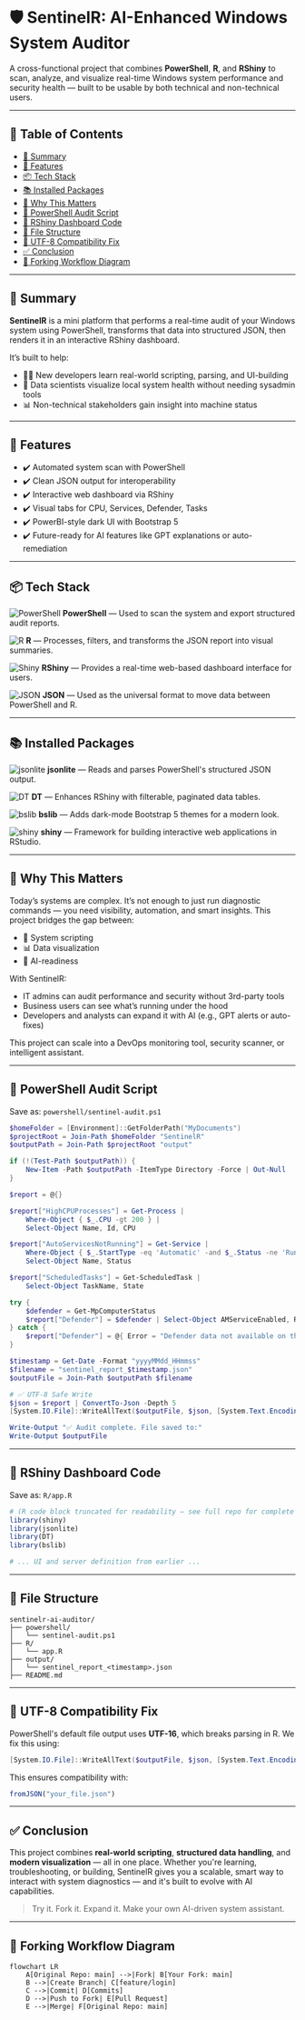 # 🛡️ SentinelR: AI-Enhanced Windows System Auditor

A cross-functional project that combines **PowerShell**, **R**, and **RShiny** to scan, analyze, and visualize real-time Windows system performance and security health — built to be usable by both technical and non-technical users.

---

## 📌 Table of Contents

* [📖 Summary](#📖-summary)
* [🚀 Features](#🚀-features)
* [📦 Tech Stack](#📦-tech-stack)
* [📚 Installed Packages](#📚-installed-packages)
* [🧠 Why This Matters](#🧠-why-this-matters)
* [🔧 PowerShell Audit Script](#🔧-powershell-audit-script)
* [🧪 RShiny Dashboard Code](#🧪-rshiny-dashboard-code)
* [📁 File Structure](#📁-file-structure)
* [📝 UTF-8 Compatibility Fix](#📝-utf-8-compatibility-fix)
* [✅ Conclusion](#✅-conclusion)
* [🧽 Forking Workflow Diagram](#🧽-forking-workflow-diagram)

---

## 📖 Summary

**SentinelR** is a mini platform that performs a real-time audit of your Windows system using PowerShell, transforms that data into structured JSON, then renders it in an interactive RShiny dashboard.

It’s built to help:

* 🧑‍💻 New developers learn real-world scripting, parsing, and UI-building
* 🧠 Data scientists visualize local system health without needing sysadmin tools
* 📊 Non-technical stakeholders gain insight into machine status

---

## 🚀 Features

* ✔️ Automated system scan with PowerShell
* ✔️ Clean JSON output for interoperability
* ✔️ Interactive web dashboard via RShiny
* ✔️ Visual tabs for CPU, Services, Defender, Tasks
* ✔️ PowerBI-style dark UI with Bootstrap 5
* ✔️ Future-ready for AI features like GPT explanations or auto-remediation

---

## 📦 Tech Stack

![PowerShell](https://img.shields.io/badge/PowerShell-0078D4?logo=powershell\&logoColor=white)
**PowerShell** — Used to scan the system and export structured audit reports.

![R](https://img.shields.io/badge/R-276DC3?logo=r\&logoColor=white)
**R** — Processes, filters, and transforms the JSON report into visual summaries.

![Shiny](https://img.shields.io/badge/Shiny%20App-232F3E?logo=RStudio\&logoColor=white)
**RShiny** — Provides a real-time web-based dashboard interface for users.

![JSON](https://img.shields.io/badge/JSON-000000?logo=json\&logoColor=white)
**JSON** — Used as the universal format to move data between PowerShell and R.

---

## 📚 Installed Packages

![jsonlite](https://img.shields.io/badge/jsonlite-Data%20Handling-lightgray?logo=r)
**jsonlite** — Reads and parses PowerShell's structured JSON output.

![DT](https://img.shields.io/badge/DT-Interactive%20Tables-00BFFF?logo=datatables)
**DT** — Enhances RShiny with filterable, paginated data tables.

![bslib](https://img.shields.io/badge/bslib-Bootstrap%20Styling-darkgreen)
**bslib** — Adds dark-mode Bootstrap 5 themes for a modern look.

![shiny](https://img.shields.io/badge/shiny-Web%20App%20Framework-purple?logo=RStudio)
**shiny** — Framework for building interactive web applications in RStudio.

---

## 🧠 Why This Matters

Today’s systems are complex. It’s not enough to just run diagnostic commands — you need visibility, automation, and smart insights. This project bridges the gap between:

* 🔧 System scripting
* 📊 Data visualization
* 🧠 AI-readiness

With SentinelR:

* IT admins can audit performance and security without 3rd-party tools
* Business users can see what’s running under the hood
* Developers and analysts can expand it with AI (e.g., GPT alerts or auto-fixes)

This project can scale into a DevOps monitoring tool, security scanner, or intelligent assistant.

---

## 🔧 PowerShell Audit Script

Save as: `powershell/sentinel-audit.ps1`

```powershell
$homeFolder = [Environment]::GetFolderPath("MyDocuments")
$projectRoot = Join-Path $homeFolder "SentinelR"
$outputPath = Join-Path $projectRoot "output"

if (!(Test-Path $outputPath)) {
    New-Item -Path $outputPath -ItemType Directory -Force | Out-Null
}

$report = @{}

$report["HighCPUProcesses"] = Get-Process |
    Where-Object { $_.CPU -gt 200 } |
    Select-Object Name, Id, CPU

$report["AutoServicesNotRunning"] = Get-Service |
    Where-Object { $_.StartType -eq 'Automatic' -and $_.Status -ne 'Running' } |
    Select-Object Name, Status

$report["ScheduledTasks"] = Get-ScheduledTask |
    Select-Object TaskName, State

try {
    $defender = Get-MpComputerStatus
    $report["Defender"] = $defender | Select-Object AMServiceEnabled, RealTimeProtectionEnabled, AntispywareEnabled
} catch {
    $report["Defender"] = @{ Error = "Defender data not available on this system." }
}

$timestamp = Get-Date -Format "yyyyMMdd_HHmmss"
$filename = "sentinel_report_$timestamp.json"
$outputFile = Join-Path $outputPath $filename

# ✅ UTF-8 Safe Write
$json = $report | ConvertTo-Json -Depth 5
[System.IO.File]::WriteAllText($outputFile, $json, [System.Text.Encoding]::UTF8)

Write-Output "✅ Audit complete. File saved to:"
Write-Output $outputFile
```

---

## 🧪 RShiny Dashboard Code

Save as: `R/app.R`

```r
# (R code block truncated for readability — see full repo for complete app.R)
library(shiny)
library(jsonlite)
library(DT)
library(bslib)

# ... UI and server definition from earlier ...
```

---

## 📁 File Structure

```
sentinelr-ai-auditor/
├── powershell/
│   └── sentinel-audit.ps1
├── R/
│   └── app.R
├── output/
│   └── sentinel_report_<timestamp>.json
├── README.md
```

---

## 📝 UTF-8 Compatibility Fix

PowerShell's default file output uses **UTF-16**, which breaks parsing in R. We fix this using:

```powershell
[System.IO.File]::WriteAllText($outputFile, $json, [System.Text.Encoding]::UTF8)
```

This ensures compatibility with:

```r
fromJSON("your_file.json")
```

---

## ✅ Conclusion

This project combines **real-world scripting**, **structured data handling**, and **modern visualization** — all in one place. Whether you're learning, troubleshooting, or building, SentinelR gives you a scalable, smart way to interact with system diagnostics — and it's built to evolve with AI capabilities.

> Try it. Fork it. Expand it. Make your own AI-driven system assistant.

---

## 🧽 Forking Workflow Diagram

```mermaid
flowchart LR
    A[Original Repo: main] -->|Fork| B[Your Fork: main]
    B -->|Create Branch| C[feature/login]
    C -->|Commit| D[Commits]
    D -->|Push to Fork| E[Pull Request]
    E -->|Merge| F[Original Repo: main]
```
